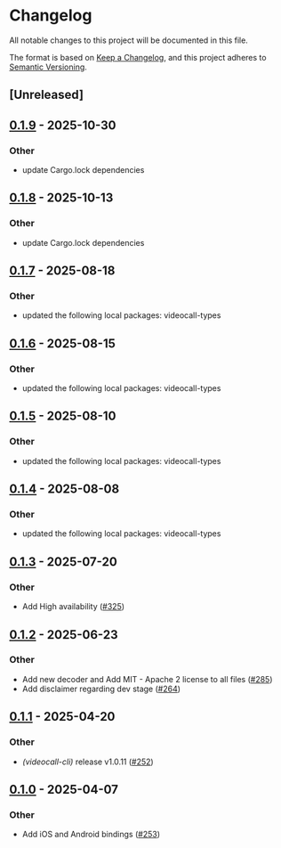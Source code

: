 # Changelog

All notable changes to this project will be documented in this file.

The format is based on [Keep a Changelog](https://keepachangelog.com/en/1.0.0/),
and this project adheres to [Semantic Versioning](https://semver.org/spec/v2.0.0.html).

## [Unreleased]

## [0.1.9](https://github.com/security-union/videocall-rs/compare/videocall-sdk-v0.1.8...videocall-sdk-v0.1.9) - 2025-10-30

### Other

- update Cargo.lock dependencies

## [0.1.8](https://github.com/security-union/videocall-rs/compare/videocall-sdk-v0.1.7...videocall-sdk-v0.1.8) - 2025-10-13

### Other

- update Cargo.lock dependencies

## [0.1.7](https://github.com/security-union/videocall-rs/compare/videocall-sdk-v0.1.6...videocall-sdk-v0.1.7) - 2025-08-18

### Other

- updated the following local packages: videocall-types

## [0.1.6](https://github.com/security-union/videocall-rs/compare/videocall-sdk-v0.1.5...videocall-sdk-v0.1.6) - 2025-08-15

### Other

- updated the following local packages: videocall-types

## [0.1.5](https://github.com/security-union/videocall-rs/compare/videocall-sdk-v0.1.4...videocall-sdk-v0.1.5) - 2025-08-10

### Other

- updated the following local packages: videocall-types

## [0.1.4](https://github.com/security-union/videocall-rs/compare/videocall-sdk-v0.1.3...videocall-sdk-v0.1.4) - 2025-08-08

### Other

- updated the following local packages: videocall-types

## [0.1.3](https://github.com/security-union/videocall-rs/compare/videocall-sdk-v0.1.2...videocall-sdk-v0.1.3) - 2025-07-20

### Other

- Add High availability ([#325](https://github.com/security-union/videocall-rs/pull/325))

## [0.1.2](https://github.com/security-union/videocall-rs/compare/videocall-sdk-v0.1.1...videocall-sdk-v0.1.2) - 2025-06-23

### Other

- Add new decoder and Add MIT - Apache 2 license to all files ([#285](https://github.com/security-union/videocall-rs/pull/285))
- Add disclaimer regarding dev stage ([#264](https://github.com/security-union/videocall-rs/pull/264))

## [0.1.1](https://github.com/security-union/videocall-rs/compare/videocall-sdk-v0.1.0...videocall-sdk-v0.1.1) - 2025-04-20

### Other

- *(videocall-cli)* release v1.0.11 ([#252](https://github.com/security-union/videocall-rs/pull/252))

## [0.1.0](https://github.com/security-union/videocall-rs/releases/tag/videocall-sdk-v0.1.0) - 2025-04-07

### Other

- Add iOS and Android bindings ([#253](https://github.com/security-union/videocall-rs/pull/253))
